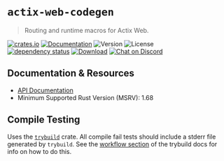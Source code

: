# `actix-web-codegen`

> Routing and runtime macros for Actix Web.

<!-- prettier-ignore-start -->

[![crates.io](https://img.shields.io/crates/v/actix-web-codegen?label=latest)](https://crates.io/crates/actix-web-codegen)
[![Documentation](https://docs.rs/actix-web-codegen/badge.svg?version=4.2.2)](https://docs.rs/actix-web-codegen/4.2.2)
![Version](https://img.shields.io/badge/rustc-1.68+-ab6000.svg)
![License](https://img.shields.io/crates/l/actix-web-codegen.svg)
<br />
[![dependency status](https://deps.rs/crate/actix-web-codegen/4.2.2/status.svg)](https://deps.rs/crate/actix-web-codegen/4.2.2)
[![Download](https://img.shields.io/crates/d/actix-web-codegen.svg)](https://crates.io/crates/actix-web-codegen)
[![Chat on Discord](https://img.shields.io/discord/771444961383153695?label=chat&logo=discord)](https://discord.gg/NWpN5mmg3x)

<!-- prettier-ignore-end -->

## Documentation & Resources

- [API Documentation](https://docs.rs/actix-web-codegen)
- Minimum Supported Rust Version (MSRV): 1.68

## Compile Testing

Uses the [`trybuild`] crate. All compile fail tests should include a stderr file generated by `trybuild`. See the [workflow section](https://github.com/dtolnay/trybuild#workflow) of the trybuild docs for info on how to do this.

[`trybuild`]: https://github.com/dtolnay/trybuild
